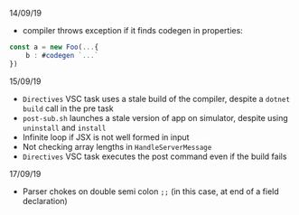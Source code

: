 14/09/19
- compiler throws exception if it finds codegen in properties: 
```typescript
const a = new Foo(...{
    b : #codegen `...`
})
```

15/09/19
- `Directives` VSC task uses a stale build of the compiler, despite a `dotnet build` call in the pre task
- `post-sub.sh` launches a stale version of app on simulator, despite using `uninstall` and `install`
- Infinite loop if JSX is not well formed in input
- Not checking array lengths in `HandleServerMessage`
- `Directives` VSC task executes the post command even if the build fails

17/09/19
- Parser chokes on double semi colon `;;` (in this case, at end of a field declaration)